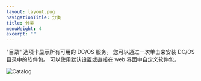 ```yaml
---
layout: layout.pug
navigationTitle: 分类
title: 分类
menuWeight: 4
excerpt: ""
---
```

"目录" 选项卡显示所有可用的 DC/OS 服务。 您可以通过一次单击来安装 DC/OS 目录中的软件包。 可以使用默认设置或直接在 web 界面中自定义软件包。

![Catalog](/1.10/img/catalog-ee.png)